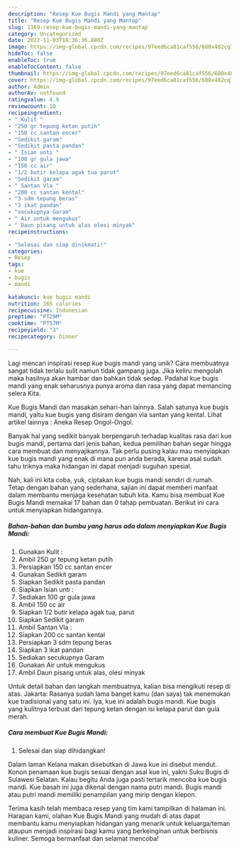 ```yaml
---
description: "Resep Kue Bugis Mandi yang Mantap"
title: "Resep Kue Bugis Mandi yang Mantap"
slug: 1169-resep-kue-bugis-mandi-yang-mantap
category: Uncategorized
date: 2022-11-03T18:36:36.880Z
image: https://img-global.cpcdn.com/recipes/97eed6ca81caf556/680x482cq70/kue-bugis-mandi-foto-resep-utama.jpg
hideToc: false
enableToc: true
enableTocContent: false
thumbnail: https://img-global.cpcdn.com/recipes/97eed6ca81caf556/680x482cq70/kue-bugis-mandi-foto-resep-utama.jpg
cover: https://img-global.cpcdn.com/recipes/97eed6ca81caf556/680x482cq70/kue-bugis-mandi-foto-resep-utama.jpg
author: Admin
authorAv: notfound
ratingvalue: 4.9
reviewcount: 10
recipeingredient:
- " Kulit "
- "250 gr tepung ketan putih"
- "150 cc santan encer"
- "Sedikit garam"
- "Sedikit pasta pandan"
- " Isian unti "
- "100 gr gula jawa"
- "150 cc air"
- "1/2 butir kelapa agak tua parut"
- "Sedikit garam"
- " Santan Vla "
- "200 cc santan kental"
- "3 sdm tepung beras"
- "3 ikat pandan"
- "secukupnya Garam"
- " Air untuk mengukus"
- " Daun pisang untuk alas olesi minyak"
recipeinstructions:

- "Selesai dan siap dinikmati!"
categories:
- Resep
tags:
- kue
- bugis
- mandi

katakunci: kue bugis mandi 
nutrition: 165 calories
recipecuisine: Indonesian
preptime: "PT29M"
cooktime: "PT57M"
recipeyield: "3"
recipecategory: Dinner

---
```





Lagi mencari inspirasi resep kue bugis mandi yang unik? Cara membuatnya sangat tidak terlalu sulit namun tidak gampang juga. Jika keliru mengolah maka hasilnya akan hambar dan bahkan tidak sedap. Padahal kue bugis mandi yang enak seharusnya punya aroma dan rasa yang dapat memancing selera Kita.





Kue Bugis Mandi dan masakan sehari-hari lainnya. Salah satunya kue bugis mandi, yaitu kue bugis yang disiram dengan vla santan yang kental. Lihat artikel lainnya : Aneka Resep Ongol-Ongol.

Banyak hal yang sedikit banyak berpengaruh terhadap kualitas rasa dari kue bugis mandi, pertama dari jenis bahan, kedua pemilihan bahan segar hingga cara membuat dan menyajikannya. Tak perlu pusing kalau mau menyiapkan kue bugis mandi yang enak di mana pun anda berada, karena asal sudah tahu triknya maka hidangan ini dapat menjadi suguhan spesial.






Nah, kali ini kita coba, yuk, ciptakan kue bugis mandi sendiri di rumah. Tetap dengan bahan yang sederhana, sajian ini dapat memberi manfaat dalam membantu menjaga kesehatan tubuh kita. Kamu bisa membuat Kue Bugis Mandi memakai 17 bahan dan 0 tahap pembuatan. Berikut ini cara untuk menyiapkan hidangannya.

<!--inarticleads1-->

##### Bahan-bahan dan bumbu yang harus ada dalam menyiapkan Kue Bugis Mandi:

1. Gunakan  Kulit :
1. Ambil 250 gr tepung ketan putih
1. Persiapkan 150 cc santan encer
1. Gunakan Sedikit garam
1. Siapkan Sedikit pasta pandan
1. Siapkan  Isian unti :
1. Sediakan 100 gr gula jawa
1. Ambil 150 cc air
1. Siapkan 1/2 butir kelapa agak tua, parut
1. Siapkan Sedikit garam
1. Ambil  Santan Vla :
1. Siapkan 200 cc santan kental
1. Persiapkan 3 sdm tepung beras
1. Siapkan 3 ikat pandan
1. Sediakan secukupnya Garam
1. Gunakan  Air untuk mengukus
1. Ambil  Daun pisang untuk alas, olesi minyak


Untuk detail bahan dan langkah membuatnya, kalian bisa mengikuti resep di atas. Jakarta: Rasanya sudah lama banget kamu (dan saya) tak menemukan kue tradisional yang satu ini. Iya, kue ini adalah bugis mandi. Kue bugis yang kulitnya terbuat dari tepung ketan dengan isi kelapa parut dan gula merah. 

<!--inarticleads2-->

##### Cara membuat Kue Bugis Mandi:


1. Selesai dan siap dihidangkan!

Dalam laman Kelana makan disebutkan di Jawa kue ini disebut mendut. Konon penamaan kue bugis sesuai dengan asal kue ini, yakni Suku Bugis di Sulawesi Selatan. Kalau begitu Anda juga pasti tertarik mencoba kue bugis mandi. Kue basah ini juga dikenal dengan nama putri mandi. Bugis mandi atau putri mandi memiliki penampilan yang mirip dengan klepon. 

Terima kasih telah membaca resep yang tim kami tampilkan di halaman ini. Harapan kami, olahan Kue Bugis Mandi yang mudah di atas dapat membantu kamu menyiapkan hidangan yang menarik untuk keluarga/teman ataupun menjadi inspirasi bagi kamu yang berkeinginan untuk berbisnis kuliner. Semoga bermanfaat dan selamat mencoba!
